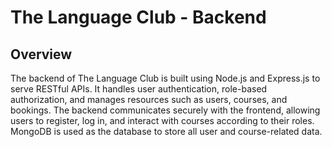 # The Language Club - Backend

## Overview
The backend of The Language Club is built using Node.js and Express.js to serve RESTful APIs. It handles user authentication, role-based authorization, and manages resources such as users, courses, and bookings. The backend communicates securely with the frontend, allowing users to register, log in, and interact with courses according to their roles. MongoDB is used as the database to store all user and course-related data.
